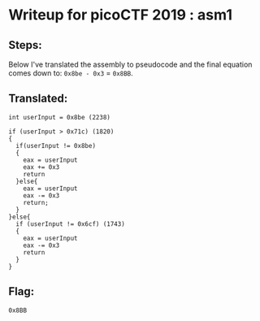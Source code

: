 # Writeup for picoCTF 2019 : asm1
## Steps:
Below I've translated the assembly to pseudocode and the final equation comes down to:
```0x8be - 0x3``` = `0x8BB`.

## Translated:
```
int userInput = 0x8be (2238)

if (userInput > 0x71c) (1820)
{
  if(userInput != 0x8be)
  {
    eax = userInput
    eax += 0x3
    return
  }else{
    eax = userInput
    eax -= 0x3
    return;
  }
}else{
  if (userInput != 0x6cf) (1743)
  {
    eax = userInput
    eax -= 0x3
    return
  }
}
```

## Flag:
```0x8BB```
